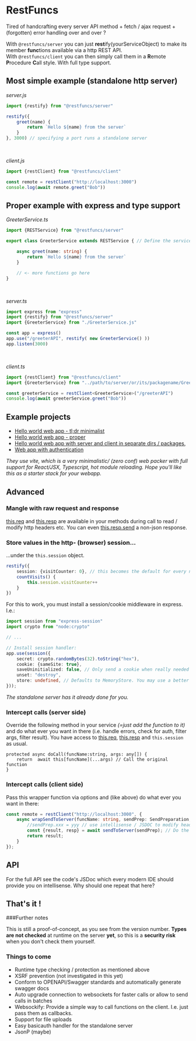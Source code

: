# RestFuncs

Tired of handcrafting every server API method + fetch / ajax request + (forgotten) error handling over and over ?

With `@restfuncs/server` you can just **rest**ify(yourServiceObject) to make its member **func**tions available via a http REST API.   
With `@restfuncs/client` you can then simply call them in a **R**emote **P**rocedure **C**all style. With full type support.


## Most simple example (standalone http server)

_server.js_
```javascript
import {restify} from "@restfuncs/server"

restify({
    greet(name) {
        return `Hello ${name} from the server`
    }
}, 3000) // specifying a port runs a standalone server
```
<br/>

_client.js_

```javascript
import {restClient} from "@restfuncs/client"

const remote = restClient("http://localhost:3000")
console.log(await remote.greet("Bob"))
```

## Proper example with express and type support

_GreeterService.ts_
```typescript
import {RESTService} from "@restfuncs/server"

export class GreeterService extends RESTService { // Define the service as a class...

    async greet(name: string) {
        return `Hello ${name} from the server`
    }

    // <- more functions go here
}
```

<br/>

_server.ts_
```typescript
import express from "express"
import {restify} from "@restfuncs/server"
import {GreeterService} from "./GreeterService.js"

const app = express()
app.use("/greeterAPI", restify( new GreeterService() ))
app.listen(3000)
```

<br/>

_client.ts_
```typescript
import {restClient} from "@restfuncs/client"
import {GreeterService} from "../path/to/server/or/its/packagename/GreeterService.js" // ...and import the class to have full type support on the client :)

const greeterService = restClient<GreeterService>("/greeterAPI")
console.log(await greeterService.greet("Bob"))
```
## Example projects

- [Hello world web app - tl;dr minimalist](examples/express-and-vite-tldr)
- [Hello world web app - proper](examples/express-and-vite)
- [Hello world web app with server and client in separate dirs / packages](examples/express-and-vite),
- [Web app with authentication](examples/express-and-vite)

_They use vite, which is a very minimalistic/ (zero conf) web packer with full support for React/JSX, Typescript, hot module reloading. Hope you'll like this as a starter stack for your webapp._

## Advanced

### Mangle with raw request and response

[this.req](https://expressjs.com/en/4x/api.html#req) and [this.resp](https://expressjs.com/en/4x/api.html#res) are available in your methods during call to read / modify http headers etc. You can even [this.resp.send](https://expressjs.com/en/4x/api.html#res.send) a non-json response.

### Store values in the http- (browser) session...
...under the `this.session` object.
```typescript
restify({
    session: {visitCounter: 0}, // this becomes the default for every new session (shallowly cloned).
    countVisits() {
        this.session.visitCounter++
    }
})
```
For this to work, you must install a session/cookie middleware in express. I.e.:
```typescript
import session from "express-session"
import crypto from "node:crypto"

// ...

// Install session handler:
app.use(session({
    secret: crypto.randomBytes(32).toString("hex"),
    cookie: {sameSite: true},
    saveUninitialized: false, // Only send a cookie when really needed
    unset: "destroy",
    store: undefined, // Defaults to MemoryStore. You may use a better one for production to prevent against DOS/mem leak. See https://www.npmjs.com/package/express-session
}));
```

_The standalone server has it already done for you._

### Intercept calls (server side)

Override the following method in your service _(=just add the function to it)_ and do what ever you want in there (i.e. handle errors, check for auth, filter args, filter result).
You have access to [this.req](https://expressjs.com/en/4x/api.html#req), [this.resp](https://expressjs.com/en/4x/api.html#res) and `this.session` as usual.
```
protected async doCall(funcName:string, args: any[]) {
    return  await this[funcName](...args) // Call the original function
}
```

### Intercept calls (client side)
Pass this wrapper function via options and (like above) do what ever you want in there:
```typescript
const remote = restClient("http://localhost:3000", {
    async wrapSendToServer(funcName: string, sendPrep: SendPreparation, sendToServer: (callPrep: SendPreparation) => Promise<{ result: any, resp: Response }>) {
        //sendPrep.xxx = yyy // use intellisense / JSDOC to modify headers / arguments / http settings / ...
        const {result, resp} = await sendToServer(sendPrep); // Do the actual send
        return result;
    }
});
```
## API
For the full API see the code's JSDoc which every modern IDE should provide you on intellisense. Why should one repeat that here?

## That's it !

###Further notes

This is still a proof-of-concept, as you see from the version number. 
**Types are not checked** at runtime on the server **yet**, so this is a **security risk** when you don't check them yourself.

### Things to come

- Runtime type checking / protection as mentioned above
- XSRF prevention (not investigated in this yet)
- Conform to OPENAPI/Swagger standards and automatically generate swagger docs
- Auto upgrade connection to websockets for faster calls or allow to send calls in batches
- Websockify: Provide a simple way to call functions on the client. I.e. just pass them as callbacks.
- Support for file uploads
- Easy basicauth handler for the standalone server  
- JsonP (maybe)